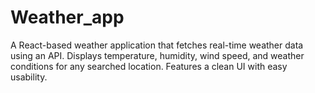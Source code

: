 # Weather_app
A React-based weather application that fetches real-time weather data using an API. Displays temperature, humidity, wind speed, and weather conditions for any searched location. Features a clean UI with easy usability.

